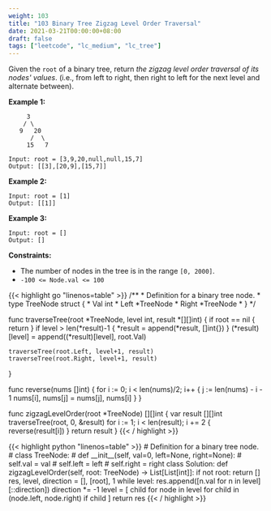 ```yaml
---
weight: 103
title: "103 Binary Tree Zigzag Level Order Traversal"
date: 2021-03-21T00:00:00+08:00
draft: false
tags: ["leetcode", "lc_medium", "lc_tree"]
---
```


Given the `root` of a binary tree, return _the zigzag level order traversal of its nodes' values_. (i.e., from left to right, then right to left for the next level and alternate between).

**Example 1:**
```
     3
    / \
   9   20
      /  \
     15   7

Input: root = [3,9,20,null,null,15,7]
Output: [[3],[20,9],[15,7]]
```
**Example 2:**
```
Input: root = [1]
Output: [[1]]
```
**Example 3:**
```
Input: root = []
Output: []
```

**Constraints:**

- The number of nodes in the tree is in the range `[0, 2000]`.
- `-100 <= Node.val <= 100`

<div class="tabs"></div>
<div class="tab-content">
<div id="golang" class="lang">
{{< highlight go "linenos=table" >}}
/**
 * Definition for a binary tree node.
 * type TreeNode struct {
 *     Val int
 *     Left *TreeNode
 *     Right *TreeNode
 * }
 */

func traverseTree(root *TreeNode, level int, result *[][]int) {
    if root == nil {
        return
    }
    if level > len(*result)-1 {
        *result = append(*result, []int{})
    }
    (*result)[level] = append((*result)[level], root.Val)

    traverseTree(root.Left, level+1, result)
    traverseTree(root.Right, level+1, result)

}

func reverse(nums []int) {
    for i := 0; i < len(nums)/2; i++ {
        j := len(nums) - i - 1
        nums[i], nums[j] = nums[j], nums[i]
    }
}

func zigzagLevelOrder(root *TreeNode) [][]int {
    var result [][]int
    traverseTree(root, 0, &result)
    for i := 1; i < len(result); i += 2 {
        reverse(result[i])
    }
    return result
}
{{< / highlight >}}
</div>
<div id="python" class="lang">
{{< highlight python "linenos=table" >}}
# Definition for a binary tree node.
# class TreeNode:
#     def __init__(self, val=0, left=None, right=None):
#         self.val = val
#         self.left = left
#         self.right = right
class Solution:
    def zigzagLevelOrder(self, root: TreeNode) -> List[List[int]]:
        if not root:
            return []
        res, level, direction = [], [root], 1
        while level:
            res.append([n.val for n in level][::direction])
            direction *= -1
            level = [
                child
                for node in level
                for child in (node.left, node.right)
                if child
            ]
        return res
{{< / highlight >}}
</div>
</div>
